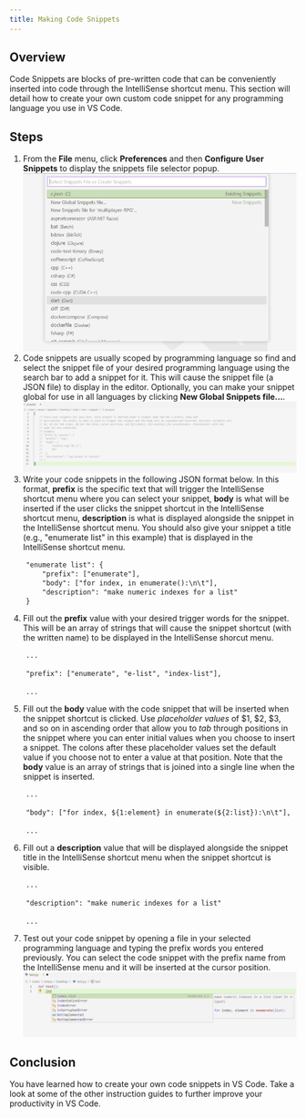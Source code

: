 ```yaml
---
title: Making Code Snippets
---
```

## Overview
Code Snippets are blocks of pre-written code that can be conveniently inserted into code through the IntelliSense shortcut menu. This section will detail how to create your own custom code snippet for any programming language you use in VS Code.  

## Steps
1. From the **File** menu, click **Preferences** and then **Configure User Snippets** to display the snippets file selector popup.
![image](images/page4-img1.png)
2. Code snippets are usually scoped by programming language so find and select the snippet file of your desired programming language using the search bar to add a snippet for it. This will cause the snippet file (a JSON file) to display in the editor. Optionally, you can make your snippet global for use in all languages by clicking **New Global Snippets file...**.
![image](images/page4-img2.PNG)
3. Write your code snippets in the following JSON format below. In this format, **prefix** is the specific text that will trigger the IntelliSense shortcut menu where you can select your snippet, **body** is what will be inserted if the user clicks the snippet shortcut in the IntelliSense shortcut menu, **description** is what is displayed alongside the snippet in the IntelliSense shortcut menu. You should also give your snippet a title (e.g., "enumerate list" in this example) that is displayed in the IntelliSense shortcut menu.
```
    "enumerate list": {
		"prefix": ["enumerate"],
		"body": ["for index, in enumerate():\n\t"],
		"description": "make numeric indexes for a list"
	}
```
4. Fill out the **prefix** value with your desired trigger words for the snippet. This will be an array of strings that will cause the snippet shortcut (with the written name) to be displayed in the IntelliSense shorcut menu.
```
    ...

    "prefix": ["enumerate", "e-list", "index-list"],

    ...
```
5. Fill out the **body** value with the code snippet that will be inserted when the snippet shortcut is clicked. Use *placeholder values* of $1, $2, $3, and so on in ascending order that allow you to *tab* through positions in the snippet where you can enter initial values when you choose to insert a snippet. The colons after these placeholder values set the default value if you choose not to enter a value at that position. Note that the **body** value is an array of strings that is joined into a single line when the snippet is inserted.
```
    ...

    "body": ["for index, ${1:element} in enumerate(${2:list}):\n\t"],

    ...
```
6. Fill out a **description** value that will be displayed alongside the snippet title in the IntelliSense shortcut menu when the snippet shortcut is visible. 
```
    ...

	"description": "make numeric indexes for a list"

    ...
```
7. Test out your code snippet by opening a file in your selected programming language and typing the prefix words you entered previously. You can select the code snippet with the prefix name from the IntelliSense menu and it will be inserted at the cursor position.
![image](images/page4-img3.png)

## Conclusion
You have learned how to create your own code snippets in VS Code. Take a look at some of the other instruction guides to further improve your productivity in VS Code.